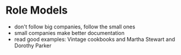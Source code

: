 Role Models
===========

- don't follow big companies, follow the small ones
- small companies make better documentation 
- read good examples: Vintage cookbooks and Martha Stewart and Dorothy
  Parker